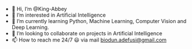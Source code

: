 - 👋 Hi, I’m @King-Abbey
- 👀 I’m interested in Artificial Intelligence 
- 🌱 I’m currently learning Python, Machine Learning, Computer Vision and Deep Learning.
- 💞️ I’m looking to collaborate on projects in Artificial Intelligence 
- 📫 How to reach me 24/7 😃 via mail biodun.adefusi@gmail.com

<!---
King-Abbey/King-Abbey is a ✨ special ✨ repository because its `README.md` (this file) appears on your GitHub profile.
You can click the Preview link to take a look at your changes.
--->
